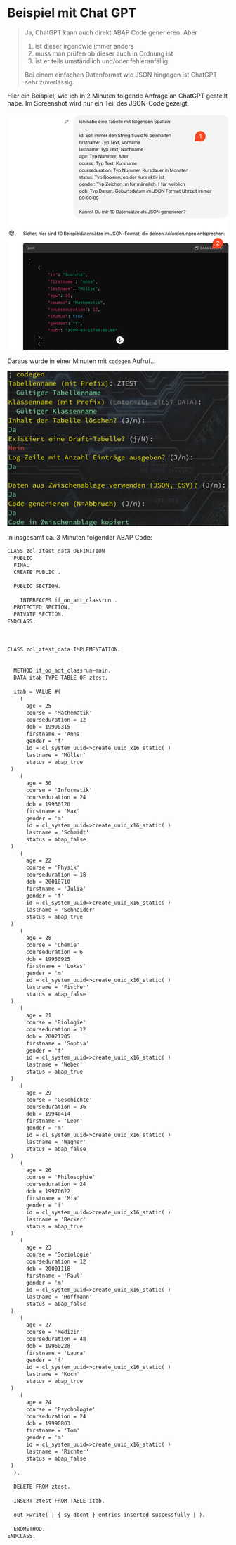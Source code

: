 # Beispiel mit Chat GPT

> Ja, ChatGPT kann auch direkt ABAP Code generieren. Aber
> 1. ist dieser irgendwie immer anders
> 2. muss man prüfen ob dieser auch in Ordnung ist
> 3. ist er teils umständlich und/oder fehleranfällig
> 
> Bei einem einfachen Datenformat wie JSON hingegen ist ChatGPT sehr zuverlässig.

Hier ein Beispiel, wie ich in 2 Minuten folgende Anfrage an ChatGPT gestellt habe. Im Screenshot wird nur ein Teil des JSON-Code gezeigt.

![ChatGPT Anfrage](pics/pic2.png)

Daraus wurde in einer Minuten mit `codegen` Aufruf...

![Codegen Verwendung](pics/pic3.png)

in insgesamt ca. 3 Minuten folgender ABAP Code:

```
CLASS zcl_ztest_data DEFINITION
  PUBLIC
  FINAL
  CREATE PUBLIC .

  PUBLIC SECTION.

    INTERFACES if_oo_adt_classrun .
  PROTECTED SECTION.
  PRIVATE SECTION.
ENDCLASS.



CLASS zcl_ztest_data IMPLEMENTATION.


  METHOD if_oo_adt_classrun~main.
  DATA itab TYPE TABLE OF ztest.

  itab = VALUE #(
    (
      age = 25
      course = 'Mathematik'
      courseduration = 12
      dob = 19990315
      firstname = 'Anna'
      gender = 'f'
      id = cl_system_uuid=>create_uuid_x16_static( )
      lastname = 'Müller'
      status = abap_true
 )
    (
      age = 30
      course = 'Informatik'
      courseduration = 24
      dob = 19930120
      firstname = 'Max'
      gender = 'm'
      id = cl_system_uuid=>create_uuid_x16_static( )
      lastname = 'Schmidt'
      status = abap_false
 )
    (
      age = 22
      course = 'Physik'
      courseduration = 18
      dob = 20010710
      firstname = 'Julia'
      gender = 'f'
      id = cl_system_uuid=>create_uuid_x16_static( )
      lastname = 'Schneider'
      status = abap_true
 )
    (
      age = 28
      course = 'Chemie'
      courseduration = 6
      dob = 19950925
      firstname = 'Lukas'
      gender = 'm'
      id = cl_system_uuid=>create_uuid_x16_static( )
      lastname = 'Fischer'
      status = abap_false
 )
    (
      age = 21
      course = 'Biologie'
      courseduration = 12
      dob = 20021205
      firstname = 'Sophia'
      gender = 'f'
      id = cl_system_uuid=>create_uuid_x16_static( )
      lastname = 'Weber'
      status = abap_true
 )
    (
      age = 29
      course = 'Geschichte'
      courseduration = 36
      dob = 19940414
      firstname = 'Leon'
      gender = 'm'
      id = cl_system_uuid=>create_uuid_x16_static( )
      lastname = 'Wagner'
      status = abap_false
 )
    (
      age = 26
      course = 'Philosophie'
      courseduration = 24
      dob = 19970622
      firstname = 'Mia'
      gender = 'f'
      id = cl_system_uuid=>create_uuid_x16_static( )
      lastname = 'Becker'
      status = abap_true
 )
    (
      age = 23
      course = 'Soziologie'
      courseduration = 12
      dob = 20001118
      firstname = 'Paul'
      gender = 'm'
      id = cl_system_uuid=>create_uuid_x16_static( )
      lastname = 'Hoffmann'
      status = abap_false
 )
    (
      age = 27
      course = 'Medizin'
      courseduration = 48
      dob = 19960228
      firstname = 'Laura'
      gender = 'f'
      id = cl_system_uuid=>create_uuid_x16_static( )
      lastname = 'Koch'
      status = abap_true
 )
    (
      age = 24
      course = 'Psychologie'
      courseduration = 24
      dob = 19990803
      firstname = 'Tom'
      gender = 'm'
      id = cl_system_uuid=>create_uuid_x16_static( )
      lastname = 'Richter'
      status = abap_false
 )
  ).

  DELETE FROM ztest.

  INSERT ztest FROM TABLE itab.

  out->write( | { sy-dbcnt } entries inserted successfully | ).

  ENDMETHOD.
ENDCLASS.
```
